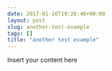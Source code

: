```yaml
---
date: 2017-01-16T19:26:46+00:00
layout: post
slug: another-test-example
tags: []
title: "another test example"
---
```

 Insert your content here
 